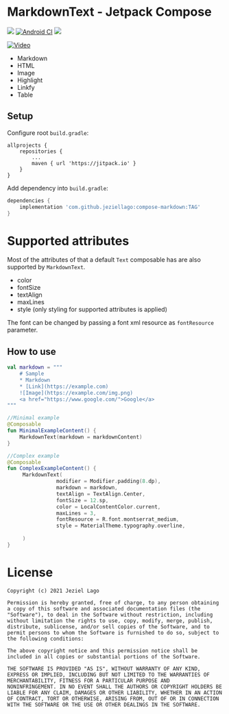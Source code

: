 # MarkdownText - Jetpack Compose
[![](https://androidweekly.net/issues/issue-456/badge)](https://androidweekly.net/issues/issue-456)
[![Android CI](https://github.com/jeziellago/compose-markdown/actions/workflows/ci.yml/badge.svg?branch=main)](https://github.com/jeziellago/compose-markdown/actions/workflows/ci.yml) [![](https://jitpack.io/v/jeziellago/compose-markdown.svg)](https://jitpack.io/#jeziellago/compose-markdown)

[![Video]()](https://user-images.githubusercontent.com/8452419/127241077-7ccca03b-9718-40a3-aacd-1629f3e40a10.mp4)
- Markdown
- HTML
- Image
- Highlight
- Linkfy
- Table
## Setup
Configure root `build.gradle`:
```  
allprojects {  
    repositories {  
        ...  
        maven { url 'https://jitpack.io' }  
    }  
}  
```  
Add dependency into `build.gradle`:
```groovy  
dependencies {  
    implementation 'com.github.jeziellago:compose-markdown:TAG'  
}  
```

# Supported attributes

Most of the attributes of that a default `Text` composable has are also supported by `MarkdownText`. 

- color 
- fontSize
- textAlign
- maxLines
- style (only styling for supported attributes is applied)

The font can be changed by passing a font xml resource as `fontResource` parameter. 

## How to use
```kotlin  
val markdown = """  
	# Sample  
	* Markdown  
	* [Link](https://example.com)  
	![Image](https://example.com/img.png)  
	<a href="https://www.google.com/">Google</a>  
"""

//Minimal example
@Composable  
fun MinimalExampleContent() {  
    MarkdownText(markdown = markdownContent)  
} 

//Complex example
@Composable  
fun ComplexExampleContent() {  
     MarkdownText(
                modifier = Modifier.padding(8.dp),
                markdown = markdown,
                textAlign = TextAlign.Center,
                fontSize = 12.sp,
                color = LocalContentColor.current,
                maxLines = 3,
                fontResource = R.font.montserrat_medium,
                style = MaterialTheme.typography.overline,
              
     )  
}  
```  

# License
```  
Copyright (c) 2021 Jeziel Lago  
  
Permission is hereby granted, free of charge, to any person obtaining  
a copy of this software and associated documentation files (the  
"Software"), to deal in the Software without restriction, including  
without limitation the rights to use, copy, modify, merge, publish,  
distribute, sublicense, and/or sell copies of the Software, and to  
permit persons to whom the Software is furnished to do so, subject to  
the following conditions:  
  
The above copyright notice and this permission notice shall be  
included in all copies or substantial portions of the Software.  
  
THE SOFTWARE IS PROVIDED "AS IS", WITHOUT WARRANTY OF ANY KIND,  
EXPRESS OR IMPLIED, INCLUDING BUT NOT LIMITED TO THE WARRANTIES OF  
MERCHANTABILITY, FITNESS FOR A PARTICULAR PURPOSE AND  
NONINFRINGEMENT. IN NO EVENT SHALL THE AUTHORS OR COPYRIGHT HOLDERS BE  
LIABLE FOR ANY CLAIM, DAMAGES OR OTHER LIABILITY, WHETHER IN AN ACTION  
OF CONTRACT, TORT OR OTHERWISE, ARISING FROM, OUT OF OR IN CONNECTION  
WITH THE SOFTWARE OR THE USE OR OTHER DEALINGS IN THE SOFTWARE.  
```
